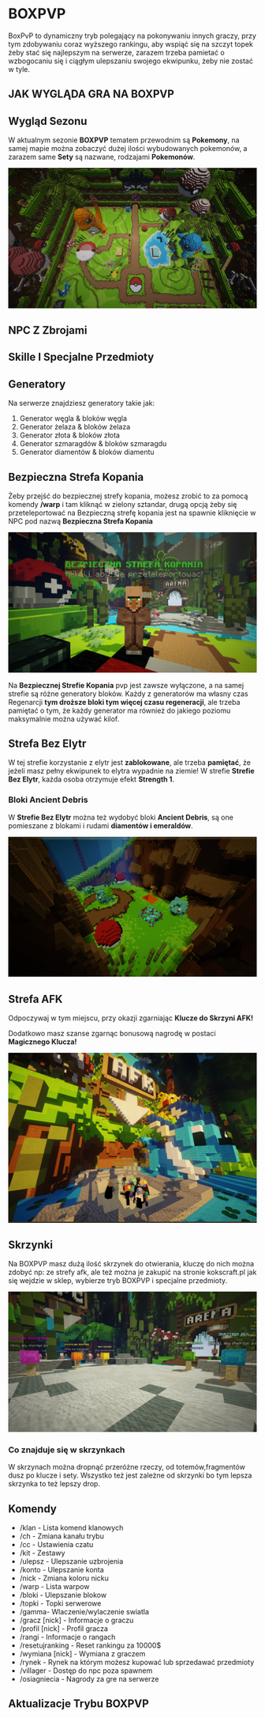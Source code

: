 # BOXPVP

BoxPvP to dynamiczny tryb polegający na pokonywaniu innych graczy, przy tym zdobywaniu coraz wyższego rankingu, aby wspiąć się na szczyt topek żeby stać się najlepszym na serwerze, zarazem trzeba pamietać o wzbogocaniu się i ciągłym ulepszaniu swojego ekwipunku, żeby nie zostać w tyle.

## JAK WYGLĄDA GRA NA BOXPVP

## Wygląd Sezonu

W aktualnym sezonie **BOXPVP** tematem przewodnim są **Pokemony**, na samej mapie można zobaczyć dużej ilości wybudowanych pokemonów, a zarazem same **Sety** są nazwane, rodzajami **Pokemonów**.

![MAPA](/assets/boxpvp/boxpvp-glowna-mapa.png)

## NPC Z Zbrojami

## Skille I Specjalne Przedmioty

## Generatory

Na serwerze znajdziesz generatory takie jak:
1. Generator węgla & bloków węgla
2. Generator żelaza & bloków żelaza
3. Generator złota & bloków złota 
4. Generator szmaragdów & bloków szmaragdu
5. Generator diamentów & bloków  diamentu

## Bezpieczna Strefa Kopania
Żeby przejść do bezpiecznej strefy kopania, możesz zrobić to za pomocą komendy **/warp** i tam kliknąć w zielony sztandar, drugą opcją żeby się przeteleportować na Bezpieczną strefę kopania jest na spawnie kliknięcie w NPC pod nazwą **Bezpieczna Strefa Kopania** 

![NPC Bezpieczna Strefa](/assets/boxpvp/boxpvp-bezpieczna-strefa.png)

Na **Bezpiecznej Strefie Kopania** pvp jest zawsze wyłączone, a na samej strefie są różne generatory bloków. Każdy z generatorów ma własny czas Regenarcji **tym droższe bloki tym więcej czasu regeneracji**, ale trzeba pamiętać o tym, że każdy generator ma również do jakiego poziomu maksymalnie można używać kilof. 

## Strefa Bez Elytr

W tej strefie korzystanie z elytr jest **zablokowane**, ale trzeba **pamiętać**, że jeżeli masz pełny ekwipunek to elytra wypadnie na ziemie! W strefie **Strefie Bez Elytr**, każda osoba otrzymuje efekt **Strength 1**.

### Bloki Ancient Debris

W **Strefie Bez Elytr** można też wydobyć bloki **Ancient Debris**, są one pomieszane z blokami 
i rudami **diamentów i emeraldów**.

![Bez Elytr](/assets/boxpvp/boxpvp-strefa-bez-elytr.png)

## Strefa AFK

Odpoczywaj w tym miejscu, przy okazji zgarniając **Klucze do Skrzyni AFK!**

Dodatkowo masz szanse zgarnąc bonusową nagrodę w postaci **Magicznego Klucza!**

![strefa afk](/assets/boxpvp/boxpvp-strefa-afk.png)

## Skrzynki
Na BOXPVP masz dużą ilość skrzynek do otwierania, kluczę do nich można zdobyć np: ze strefy afk, ale też można je zakupić na stronie kokscraft.pl jak się wejdzie w sklep, wybierze tryb BOXPVP i specjalne przedmioty.

![Skrzynki](/assets/boxpvp/boxpvp-skrzynki-1.png)

### Co znajduje się w skrzynkach
W skrzynach można dropnąć przeróżne rzeczy, od totemów,fragmentów dusz po klucze i sety. Wszystko też jest zależne od skrzynki bo tym lepsza skrzynka to też lepszy drop.

## Komendy

- /klan - Lista komend klanowych
- /ch - Zmiana kanału trybu
- /cc - Ustawienia czatu
- /kit - Zestawy
- /ulepsz - Ulepszanie uzbrojenia
- /konto - Ulepszanie konta
- /nick - Zmiana koloru nicku
- /warp - Lista warpow
- /bloki - Ulepszanie blokow
- /topki - Topki serwerowe
- /gamma- Wlaczenie/wylaczenie swiatla
- /gracz [nick] - Informacje o graczu
- /profil [nick] - Profil gracza
- /rangi - Informacje o rangach
- /resetujranking - Reset rankingu za 10000$
- /wymiana [nick] - Wymiana z graczem
- /rynek - Rynek na którym możesz kupować lub sprzedawać przedmioty
- /villager - Dostęp do npc poza spawnem
- /osiagniecia - Nagrody za gre na serwerze

## Aktualizacje Trybu BOXPVP


